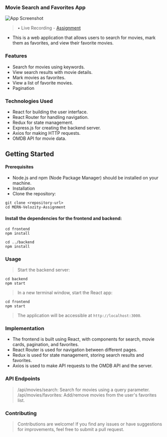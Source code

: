 ### Movie Search and Favorites App
![App Screenshot](https://snipboard.io/m8f1Qy.jpg)
> • Live Recording - [Assignment](https://drive.google.com/file/d/1u2MHXuI0B1Kxqgidue4_SWLz8MAGN-oZ/view?usp=sharing)
- This is a web application that allows users to search for movies, mark them as favorites, and view their favorite movies.

### Features
-  Search for movies using keywords.
-  View search results with movie details.
-  Mark movies as favorites.
-  View a list of favorite movies.
-  Pagination

### Technologies Used
- React for building the user interface.
- React Router for handling navigation.
- Redux for state management.
- Express.js for creating the backend server.
- Axios for making HTTP requests.
- OMDB API for movie data.

## Getting Started
#### Prerequisites
* Node.js and npm (Node Package Manager) should be installed on your machine.
* Installation
* Clone the repository:
```
git clone <repository-url>
cd MERN-Velozity-Assignment
````
#### Install the dependencies for the frontend and backend:
```
cd frontend
npm install
```
```
cd ../backend
npm install
```
### Usage 
> Start the backend server:
```
cd backend
npm start
```
> In a new terminal window, start the React app:
```
cd frontend
npm start
```
> The application will be accessible at `http://localhost:3000`.

### Implementation

- The frontend is built using React, with components for search, movie cards, pagination, and favorites.
- React Router is used for navigation between different pages.
- Redux is used for state management, storing search results and favorites.
- Axios is used to make API requests to the OMDB API and the server.

### API Endpoints

> /api/movies/search: Search for movies using a query parameter.
> /api/movies/favorites: Add/remove movies from the user's favorites list.

### Contributing

> Contributions are welcome! If you find any issues or have suggestions for improvements, feel free to submit a pull request.
